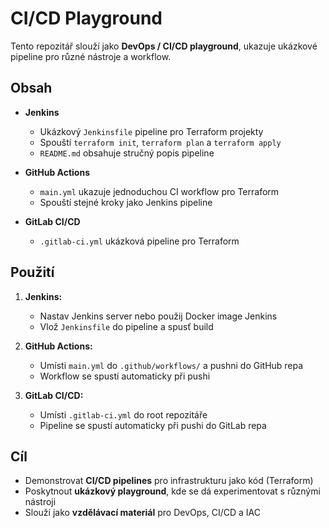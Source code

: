 # CI/CD Playground

Tento repozitář slouží jako **DevOps / CI/CD playground**, ukazuje ukázkové pipeline pro různé nástroje a workflow.

## Obsah

- **Jenkins**  
  - Ukázkový `Jenkinsfile` pipeline pro Terraform projekty  
  - Spouští `terraform init`, `terraform plan` a `terraform apply`  
  - `README.md` obsahuje stručný popis pipeline

- **GitHub Actions**  
  - `main.yml` ukazuje jednoduchou CI workflow pro Terraform  
  - Spouští stejné kroky jako Jenkins pipeline

- **GitLab CI/CD**  
  - `.gitlab-ci.yml` ukázková pipeline pro Terraform

## Použití

1. **Jenkins:**  
   - Nastav Jenkins server nebo použij Docker image Jenkins  
   - Vlož `Jenkinsfile` do pipeline a spusť build

2. **GitHub Actions:**  
   - Umísti `main.yml` do `.github/workflows/` a pushni do GitHub repa  
   - Workflow se spustí automaticky při pushi

3. **GitLab CI/CD:**  
   - Umísti `.gitlab-ci.yml` do root repozitáře  
   - Pipeline se spustí automaticky při pushi do GitLab repa

## Cíl

- Demonstrovat **CI/CD pipelines** pro infrastrukturu jako kód (Terraform)  
- Poskytnout **ukázkový playground**, kde se dá experimentovat s různými nástroji  
- Slouží jako **vzdělávací materiál** pro DevOps, CI/CD a IAC

